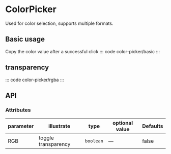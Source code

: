 <script setup>
import basic from 'exam/color-picker/basic.vue'
import RGBA from 'exam/color-picker/rgba.vue'
</script>
<style>
.opacity-canvas {
  width: 200px;
  height: 20px;
  margin-left: 8px;
  margin-top: 10px;
}
.show {
  margin-left: 10px;
  margin-top: 8px !important;
}

.picker-input {
  margin-top: 0px !important;
  margin-bottom: 0px !important;
}
</style>

# ColorPicker

Used for color selection, supports multiple formats.

## Basic usage

Copy the color value after a successful click
::: code color-picker/basic
<basic></basic>
:::

## transparency

::: code color-picker/rgba
<RGBA></RGBA>
:::

## API

### Attributes

| parameter | illustrate          | type      | optional value | Defaults |
| --------- | ------------------- | --------- | -------------- | -------- |
| RGB       | toggle transparency | `boolean` | —              | false    |
